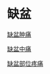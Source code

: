 # 缺盆[缺盆肿痛](https://www.gmzyjc.com/search/result?wd=缺盆肿痛)[缺盆中痛](https://www.gmzyjc.com/search/result?wd=缺盆中痛)[缺盆部位疼痛](https://www.gmzyjc.com/search/result?wd=缺盆部位疼痛)